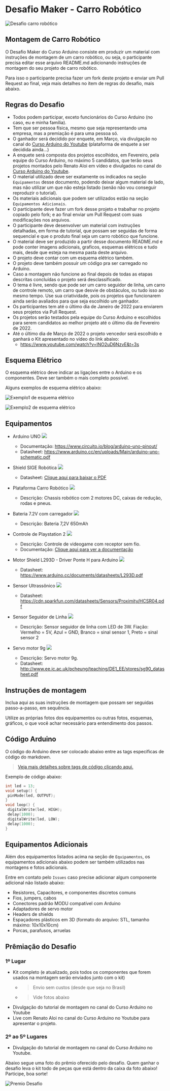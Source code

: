 # Desafio Maker - Carro Robótico

![Desafio carro robótico](carro_robotico.jpg)

## Montagem de Carro Robótico

O Desafio Maker do Curso Arduino consiste em produzir um material com instruções de montagem de um carro robótico, ou seja, o participante precisa editar esse arquivo README.md adicionando instruções de montagem do seu projeto de carro robótico.

Para isso o participante precisa fazer um fork deste projeto e enviar um Pull Request ao final, veja mais detalhes no item de regras do desafio, mais abaixo.

## Regras do Desafio

- Todos podem participar, exceto funcionários do Curso Arduino (no caso, eu e minha família).
- Tem que ser pessoa física, mesmo que seja representando uma empresa, mas a premiação é para uma pessoa só.
- O ganhador será decidido por enquete, em Março, via divulgação no canal do [Curso Arduino do Youtube](http://www.youtube.com/cursoarduino) (plataforma de enquete a ser decidida ainda...)
- A enquete será composta dos projetos escolhidos, em Fevereiro, pela equipe do Curso Arduino, no máximo 5 candidatos, que terão seus projetos montados pelo Renato Aloi em vídeo e divulgados no canal do [Curso Arduino do Youtube](http://www.youtube.com/cursoarduino).
- O material utilizado deve ser exatamente os indicados na seção `Equipamentos` desse documento, podendo deixar algum material de lado, mas não utilizar um que não esteja listado (senão não vou conseguir reproduzir o tutorial).
- Os materiais adicionais que podem ser utilizados estão na seção `Equipamentos Adicionais`.
- O participante deve fazer um fork desse projeto e trabalhar no projeto copiado pelo fork; e ao final enviar um Pull Request com suas modificações nos arquivos.
- O participante deve desenvolver um material com instruções detalhadas, em forma de tutorial, que possam ser seguidas de forma sequencial e que o produto final seja um carro robótico que funcione.
- O material deve ser produzido a partir desse documento README.md e pode conter imagens adicionais, graficos, esquemas elétricos e tudo mais, desde que esteja na mesma pasta deste arquivo.
- O projeto deve contar com um esquema elétrico também.
- O projeto deve também possuir um código pra ser carregado no Arduino.
- Caso a montagem não funcione ao final depois de todas as etapas descritas concluídas o projeto será desclassificado.
- O tema é livre, sendo que pode ser um carro seguidor de linha, um carro de controle remoto, um carro que desvie de obstáculos, ou tudo isso ao mesmo tempo. Use sua criatividade, pois os projetos que funcionarem ainda serão avaliados para que seja escolhido um ganhador.
- Os participantes tem até o último dia de Janeiro de 2022 para enviarem seus projetos via Pull Request.
- Os projetos serão testados pela equipe do Curso Arduino e escolhidos para serem candidatos ao melhor projeto até o último dia de Fevereiro de 2022.
- Até o último dia de Março de 2022 o projeto vencedor será escolhido e ganhará o Kit apresentado no vídeo do link abaixo:
  - https://www.youtube.com/watch?v=lNO2uD6NzvE&t=3s

## Esquema Elétrico

O esquema elétrico deve indicar as ligações entre o Arduino e os componentes. Deve ser também o mais completo possível.

Alguns exemplos de esquema elétrico abaixo:

![Exemplo1 de esquema elétrico](esquema_eletrico_exemplo1.png)

![Exemplo2 de esquema elétrico](esquema_eletrico_exemplo2.png)

## Equipamentos

- Arduino UNO
![](equipamento_arduino.jpg)
  - Documentação: https://www.circuito.io/blog/arduino-uno-pinout/
  - Datasheet: https://www.arduino.cc/en/uploads/Main/arduino-uno-schematic.pdf

- Shield SIGE Robótica
![](equipamento_sige_robotica.jpg)
  - Datasheet: [Clique aqui para baixar o PDF](datasheet_sige_robotica.pdf)

- Plataforma Carro Robótico
![](equipamento_carro.jpg)
  - Descrição: Chassis robótico com 2 motores DC, caixas de redução, rodas e pneus.

- Bateria 7.2V com carregador
![](equipamento_bateria_carregador.jpg)
  - Descrição: Bateria 7,2V 650mAh

- Controle de Playstation 2
![](equipamento_controle_ps2.jpg)
  - Descrição: Controle de videogame com receptor sem fio.
  - Documentação: [Clique aqui para ver a documentação](https://create.arduino.cc/projecthub/electropeak/how-to-interface-ps2-wireless-controller-w-arduino-a0a813)

- Motor Shield L293D - Driver Ponte H para Arduino
![](equipamento_placa_motores.jpg)
  - Datasheet: https://www.arduino.cc/documents/datasheets/L293D.pdf

- Sensor Ultrassônico
![](equipamento_sensor_ultrassonico.jpg)
  - Datasheet: https://cdn.sparkfun.com/datasheets/Sensors/Proximity/HCSR04.pdf

- Sensor Seguidor de Linha
![](equipamento_sensor_seguidor_linha.jpg)
  - Descrição: Sensor seguidor de linha com LED de 3W. Fiação: Vermelho = 5V, Azul = GND, Branco = sinal sensor 1, Preto = sinal sensor 2

- Servo motor 9g
![](equipamento_servo.jpg)
  - Descrição: Servo motor 9g.
  - Datasheet: http://www.ee.ic.ac.uk/pcheung/teaching/DE1_EE/stores/sg90_datasheet.pdf 

## Instruções de montagem

Inclua aqui as suas instruções de montagem que possam ser seguidas passo-a-passo, em sequência.

Utilize as próprias fotos dos equipamentos ou outras fotos, esquemas, gráficos, o que você achar necessário para entendimento dos passos.

## Código Arduino

O código do Arduino deve ser colocado abaixo entre as tags específicas de código do markdown.

> [Veja mais detalhes sobre tags de código clicando aqui.](https://www.markdownguide.org/extended-syntax/#:~:text=The%20basic%20Markdown%20syntax%20allows,and%20after%20the%20code%20block)

Exemplo de código abaixo:

```cpp
int led = 13;
void setup() {
 pinMode(led, OUTPUT);
}
void loop() {
 digitalWrite(led, HIGH);
 delay(1000);
 digitalWrite(led, LOW);
 delay(1000);
}
```

## Equipamentos Adicionais

Além dos equipamentos listados acima na seção de `Equipamentos`, os equipamentos adicionais abaixo podem ser também utilizados nas montagens e fotos adicionais.

Entre em contato pelo `Issues` caso precise adicionar algum componente adicional não listado abaixo:

- Resistores, Capacitores, e componentes discretos comuns
- Fios, jumpers, cabos
- Conectores padrão MODU compatível com Arduino
- Adaptadores de servo motor
- Headers de shields
- Espaçadores plásticos em 3D (formato do arquivo: STL, tamanho máximo: 10x10x10cm)
- Porcas, parafusos, arruelas


## Prêmiação do Desafio

### 1º Lugar

- Kit completo (e atualizado, pois todos os componentes que forem usados na montagem serão enviados junto com o kit)
  - > Envio sem custos (desde que seja no Brasil)
  - > Vide fotos abaixo
- Divulgação do tutorial de montagem no canal do Curso Arduino no Youtube
- Live com Renato Aloi no canal do Curso Arduino no Youtube para apresentar o projeto.

### 2º ao 5º Lugares

- Divulgação do tutorial de montagem no canal do Curso Arduino no Youtube.

Abaixo segue uma foto do prêmio oferecido pelo desafio. Quem ganhar o desafio leva o kit todo de peças que está dentro da caixa da foto abaixo! Participe, boa sorte!

![Premio Desafio](premio.jpg)
